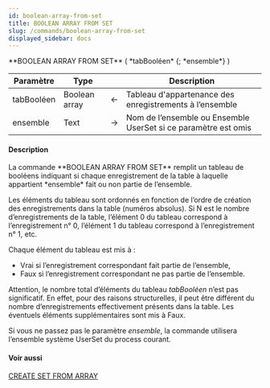 ```yaml
---
id: boolean-array-from-set
title: BOOLEAN ARRAY FROM SET
slug: /commands/boolean-array-from-set
displayed_sidebar: docs
---
```


<!--REF #_command_.BOOLEAN ARRAY FROM SET.Syntax-->**BOOLEAN ARRAY FROM SET** ( *tabBooléen* {; *ensemble*} )<!-- END REF-->
<!--REF #_command_.BOOLEAN ARRAY FROM SET.Params-->
| Paramètre | Type |  | Description |
| --- | --- | --- | --- |
| tabBooléen | Boolean array | &larr; | Tableau d'appartenance des enregistrements à l’ensemble |
| ensemble | Text | &rarr; | Nom de l’ensemble ou Ensemble UserSet si ce paramètre est omis |

<!-- END REF-->

#### Description 

<!--REF #_command_.BOOLEAN ARRAY FROM SET.Summary-->La commande **BOOLEAN ARRAY FROM SET** remplit un tableau de booléens indiquant si chaque enregistrement de la table à laquelle appartient *ensemble* fait ou non partie de l’ensemble.<!-- END REF-->

Les éléments du tableau sont ordonnés en fonction de l’ordre de création des enregistrements dans la table (numéros absolus). Si N est le nombre d’enregistrements de la table, l’élément 0 du tableau correspond à l’enregistrement n° 0, l’élément 1 du tableau correspond à l’enregistrement n° 1, etc. 

Chaque élément du tableau est mis à :

* Vrai si l’enregistrement correspondant fait partie de l’ensemble,
* Faux si l’enregistrement correspondant ne pas partie de l’ensemble.

Attention, le nombre total d’éléments du tableau *tabBooléen* n’est pas significatif. En effet, pour des raisons structurelles, il peut être différent du nombre d’enregistrements effectivement présents dans la table. Les éventuels éléments supplémentaires sont mis à Faux.

Si vous ne passez pas le paramètre *ensemble*, la commande utilisera l’ensemble système UserSet du process courant.

#### Voir aussi 

[CREATE SET FROM ARRAY](create-set-from-array.md)  